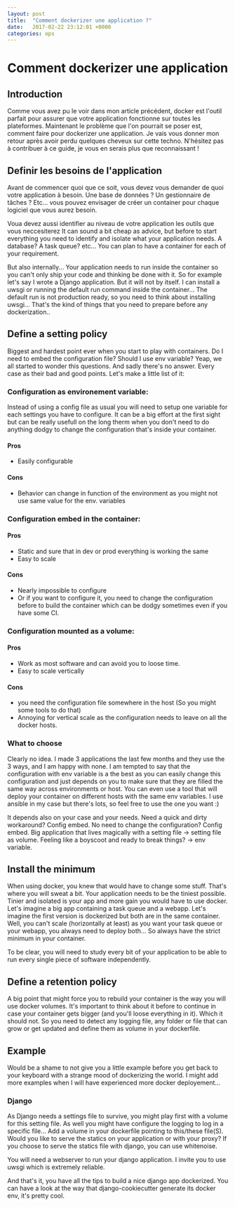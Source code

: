```yaml
---
layout: post
title:  "Comment dockerizer une application ?"
date:   2017-02-22 23:12:01 +0000
categories: ops
---
```


# Comment dockerizer une application

## Introduction

Comme vous avez pu le voir dans mon article précédent, docker est l'outil parfait pour assurer que votre application fonctionne sur toutes les plateformes. Maintenant le problème que l'on pourrait se poser est, comment faire pour dockerizer une application. Je vais vous donner mon retour après avoir perdu quelques cheveux sur cette techno. N'hésitez pas à contribuer à ce guide, je vous en serais plus que reconnaissant !

## Definir les besoins de l'application

Avant de commencer quoi que ce soit, vous devez vous demander de quoi votre application à besoin. Une base de données ? Un gestionnaire de tâches ? Etc... vous pouvez envisager de créer un container pour chaque logiciel que vous aurez besoin. 

Voua devez aussi identifier au niveau de votre application les outils que vous neccesiterez It can sound a bit cheap as advice, but before to start everything you need to identify and isolate what your application needs. A database? A task queue? etc... You can plan to have a container for each of your requirement.

But also internally... Your application needs to run inside the container so you can't only ship your code and thinking be done with it. So for example let's say I wrote a Django application. But it will not by itself. I can install a uwsgi or running the default run command inside the container... The default run is not production ready, so you need to think about installing uwsgi... That's the kind of things that you need to prepare before any dockerization..


## Define a setting policy

Biggest and hardest point ever when you start to play with containers. Do I need to embed the configuration file? Should I use env variable? Yeap, we all started to wonder this questions. And sadly there's no answer. Every case as their bad and good points. Let's make a little list of it:

### Configuration as environement variable:

Instead of using a config file as usual you will need to setup one variable for each settings you have to configure. It can be a big effort at the first sight but can be really usefull on the long therm when you don't need to do anything dodgy to change the configuration that's inside your container.

#### Pros

* Easily configurable

#### Cons

* Behavior can change in function of the environment as you might not use same value for the env. variables

### Configuration embed in the container:

#### Pros

* Static and sure that in dev or prod everything is working the same
* Easy to scale

#### Cons

* Nearly impossible to configure
* Or if you want to configure it, you need to change the configuration before to build the container which can be dodgy sometimes even if you have some CI.

### Configuration mounted as a volume:

#### Pros
* Work as most software and can avoid you to loose time.
* Easy to scale vertically

#### Cons
* you need the configuration file somewhere in the host (So you might some tools to do that)
* Annoying for vertical scale as the configuration needs to leave on all the docker hosts.

### What to choose

Clearly no idea. I made 3 applications the last few months and they use the 3 ways, and I am happy with none. I am tempted to say that the configuration with env variable is a the best as you can easily change this configuration and just depends on you to make sure that they are filled the same way across environments or host. You can even use a tool that will deploy your container on different hosts with the same env variables. I use ansible in my case but there's lots, so feel free to use the one you want :)

It depends also on your case and your needs. Need a quick and dirty workaround?  Config embed. No need to change the configuration? Config embed. Big application that lives magically with a setting file -> setting file as volume. Feeling like a boyscoot and ready to break things? -> env variable.

## Install the minimum

When using docker, you knew that would have to change some stuff. That's where you will sweat a bit. Your application needs to be the tiniest possible. Tinier and isolated is your app and more gain you would have to use docker. Let's imagine a big app containing a task queue and a webapp. Let's imagine the first version is dockerized but both are in the same container. Well, you can't scale (horizontally at least) as you want your task queue or your webapp, you always need to deploy both... So always have the strict minimum in your container.

To be clear, you will need to study every bit of your application to be able to run every single piece of software independently.

## Define a retention policy

A big point that might force you to rebuild your container is the way you will use docker volumes. It's important to think about it before to continue in case your container gets bigger (and you'll loose everything in it). Which it should not. So you need to detect any logging file, any folder or file that can grow or get updated and define them as volume in your dockerfile.

## Example

Would be a shame to not give you a little example before you get back to your keyboard with a strange mood of dockerizing the world.
I might add more examples when I will have experienced more docker deployement...

### Django

As Django needs a settings file to survive, you might play first with a volume for this setting file. As well you might have configure the logging to log in a specific file... Add a volume in your dockerfile pointing to this/these file(S). Would you like to serve the statics on your application or with your proxy? If you choose to serve the statics file with django,  you can use whitenoise.

You will need a webserver to run your django application. I invite you to use uwsgi which is extremely reliable.


And that's it, you have all the tips to build a nice django app dockerized. You can have a look at the way that django-cookiecutter generate its docker env, it's pretty cool.



